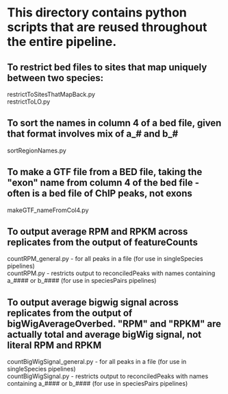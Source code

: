 # This directory contains python scripts that are reused throughout the entire pipeline.

## To restrict bed files to sites that map uniquely between two species:
restrictToSitesThatMapBack.py  
restrictToLO.py

## To sort the names in column 4 of a bed file, given that format involves mix of a_# and b_#
sortRegionNames.py 

## To make a GTF file from a BED file, taking the "exon" name from column 4 of the bed file - often is a bed file of ChIP peaks, not exons
makeGTF_nameFromCol4.py

## To output average RPM and RPKM across replicates from the output of featureCounts
countRPM_general.py - for all peaks in a file (for use in singleSpecies pipelines)  
countRPM.py - restricts output to reconciledPeaks with names containing a_#### or b_#### (for use in speciesPairs pipelines)

## To output average bigwig signal across replicates from the output of bigWigAverageOverbed. "RPM" and "RPKM" are actually total and average bigWig signal, not literal RPM and RPKM
countBigWigSignal_general.py - for all peaks in a file (for use in singleSpecies pipelines)  
countBigWigSignal.py - restricts output to reconciledPeaks with names containing a_#### or b_#### (for use in speciesPairs pipelines)
